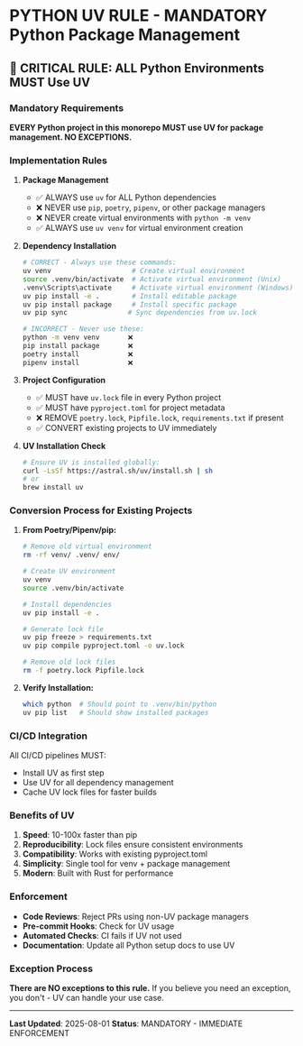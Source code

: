 # PYTHON UV RULE - MANDATORY Python Package Management

## 🚨 CRITICAL RULE: ALL Python Environments MUST Use UV

### Mandatory Requirements

**EVERY Python project in this monorepo MUST use UV for package management. NO EXCEPTIONS.**

### Implementation Rules

1. **Package Management**
   - ✅ ALWAYS use `uv` for ALL Python dependencies
   - ❌ NEVER use `pip`, `poetry`, `pipenv`, or other package managers
   - ❌ NEVER create virtual environments with `python -m venv`
   - ✅ ALWAYS use `uv venv` for virtual environment creation

2. **Dependency Installation**
   ```bash
   # CORRECT - Always use these commands:
   uv venv                    # Create virtual environment
   source .venv/bin/activate  # Activate virtual environment (Unix)
   .venv\Scripts\activate     # Activate virtual environment (Windows)
   uv pip install -e .        # Install editable package
   uv pip install package     # Install specific package
   uv pip sync               # Sync dependencies from uv.lock
   
   # INCORRECT - Never use these:
   python -m venv venv       ❌
   pip install package       ❌
   poetry install            ❌
   pipenv install            ❌
   ```

3. **Project Configuration**
   - ✅ MUST have `uv.lock` file in every Python project
   - ✅ MUST have `pyproject.toml` for project metadata
   - ❌ REMOVE `poetry.lock`, `Pipfile.lock`, `requirements.txt` if present
   - ✅ CONVERT existing projects to UV immediately

4. **UV Installation Check**
   ```bash
   # Ensure UV is installed globally:
   curl -LsSf https://astral.sh/uv/install.sh | sh
   # or
   brew install uv
   ```

### Conversion Process for Existing Projects

1. **From Poetry/Pipenv/pip:**
   ```bash
   # Remove old virtual environment
   rm -rf venv/ .venv/ env/
   
   # Create UV environment
   uv venv
   source .venv/bin/activate
   
   # Install dependencies
   uv pip install -e .
   
   # Generate lock file
   uv pip freeze > requirements.txt
   uv pip compile pyproject.toml -o uv.lock
   
   # Remove old lock files
   rm -f poetry.lock Pipfile.lock
   ```

2. **Verify Installation:**
   ```bash
   which python  # Should point to .venv/bin/python
   uv pip list   # Should show installed packages
   ```

### CI/CD Integration

All CI/CD pipelines MUST:
- Install UV as first step
- Use UV for all dependency management
- Cache UV lock files for faster builds

### Benefits of UV

1. **Speed**: 10-100x faster than pip
2. **Reproducibility**: Lock files ensure consistent environments
3. **Compatibility**: Works with existing pyproject.toml
4. **Simplicity**: Single tool for venv + package management
5. **Modern**: Built with Rust for performance

### Enforcement

- **Code Reviews**: Reject PRs using non-UV package managers
- **Pre-commit Hooks**: Check for UV usage
- **Automated Checks**: CI fails if UV not used
- **Documentation**: Update all Python setup docs to use UV

### Exception Process

**There are NO exceptions to this rule.** If you believe you need an exception, you don't - UV can handle your use case.

---

**Last Updated**: 2025-08-01
**Status**: MANDATORY - IMMEDIATE ENFORCEMENT